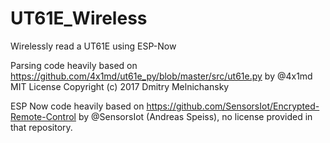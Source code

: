 # UT61E_Wireless
Wirelessly read a UT61E using ESP-Now

Parsing code heavily based on https://github.com/4x1md/ut61e_py/blob/master/src/ut61e.py by @4x1md
MIT License
Copyright (c) 2017 Dmitry Melnichansky

ESP Now code heavily based on https://github.com/SensorsIot/Encrypted-Remote-Control by @SensorsIot (Andreas Speiss), no license provided in that repository.
